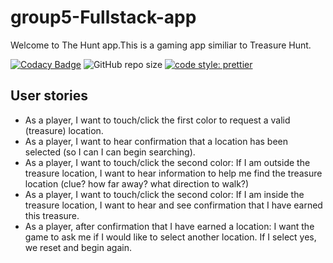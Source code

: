 # group5-Fullstack-app

Welcome to The Hunt app.This is a gaming app similiar to Treasure Hunt.

[![Codacy Badge](https://api.codacy.com/project/badge/Grade/dabde95955984dd08493709c421c7da6)](https://app.codacy.com/gh/denisecase/web-app-2020-fall?utm_source=github.com&utm_medium=referral&utm_content=denisecase/web-app-2020-fall&utm_campaign=Badge_Grade)
![GitHub repo size](https://img.shields.io/github/repo-size/denisecase/web-app-2020-fall?style=flat)
[![code style: prettier](https://img.shields.io/badge/code_style-prettier-ff69b4.svg?style=flat-square)](https://github.com/prettier/prettier)

## User stories
- As a player, I want to touch/click the first color to request a valid (treasure) location.
- As a player, I want to hear confirmation that a location has been selected (so I can I can begin searching). 
- As a player, I want to touch/click the second color:  If I am outside the treasure location, I want to hear information to help me find the treasure location (clue? how far away? what direction to walk?)
- As a player, I want to touch/click the second color: If I am inside the treasure location, I want to hear and see confirmation that I have earned this treasure.
- As a player, after confirmation that I have earned a location: I want the game to ask me if I would like to select another location. If I select yes, we reset and begin again. 

